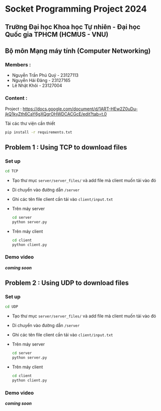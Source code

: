 # Socket Programming Project 2024


## Trường Đại học Khoa học Tự nhiên - Đại học Quốc gia TPHCM (HCMUS - VNU)

## Bộ môn Mạng máy tính (Computer Networking)
### Members :
* Nguyễn Trần Phú Quý - 23127113
* Nguyễn Hải Đăng - 23127165
* Lê Nhật Khôi - 23127004

### Content : 
Project : https://docs.google.com/document/d/1ART-HEw2Z0uDu-jkQ1kyZth6CaY6gXQgrOHWDCACGcE/edit?tab=t.0

 Tải các thư viện cần thiết
```bash
pip install -r requirements.txt
```
## Problem 1 : Using TCP to download files


### Set up 
```bash
cd TCP
```

* Tạo thư mục ```server/server_files/``` và add file mà client muốn tải vào đó
* Di chuyển vào đường dẫn ```/server```


* Ghi các tên file client cần tải vào ```client/input.txt```
* Trên máy server
   ```bash
   cd server
   python server.py
   ```
* Trên máy client 
   ```bash
   cd client
   python client.py
   ```
### Demo video
***coming soon***
## Problem 2 : Using UDP to download files


### Set up
```bash
cd UDP
```
* Tạo thư mục ```server/server_files/``` và add file mà client muốn tải vào đó
* Di chuyển vào đường dẫn ```/server```


* Ghi các tên file client cần tải vào ```client/input.txt```
* Trên máy server
  ```bash
  cd server
  python server.py
  ```
* Trên máy client 
  ```bash
  cd client
  python client.py
  ```
### Demo video
 ***coming soon***
